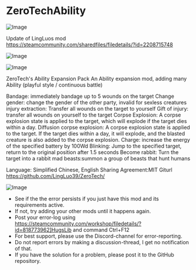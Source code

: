 # ZeroTechAbility

![Image](https://i.imgur.com/buuPQel.png)

Update of LingLuos mod
https://steamcommunity.com/sharedfiles/filedetails/?id=2208715748

![Image](https://i.imgur.com/pufA0kM.png)

	
![Image](https://i.imgur.com/Z4GOv8H.png)

ZeroTech's Ability Expansion Pack
An Ability expansion mod, adding many Ability (playful style / continuous battle)

Bandage: immediately bandage up to 5 wounds on the target
Change gender: change the gender of the other party, invalid for sexless creatures
injury extraction: Transfer all wounds on the target to yourself
Gift of injury: transfer all wounds on yourself to the target
Corpse Explosion: A corpse explosion state is applied to the target, which will explode if the target dies within a day.
Diffusion corpse explosion: A corpse explosion state is applied to the target. If the target dies within a day, it will explode, and the blasted creature is also added to the corpse explosion.
Charge: increase the energy of the specified battery by 100Wd
Blinking: Jump to the specified target, return to the original position after 1.5 seconds
Become rabbit: Turn the target into a rabbit
mad beasts:summon a group of beasts that hunt humans

Language: Simplified Chinese, English
Sharing Agreement:MIT
Giturl https://github.com/LingLuo39/ZeroTech/

![Image](https://i.imgur.com/PwoNOj4.png)



-  See if the the error persists if you just have this mod and its requirements active.
-  If not, try adding your other mods until it happens again.
-  Post your error-log using https://steamcommunity.com/workshop/filedetails/?id=818773962]HugsLib and command Ctrl+F12
-  For best support, please use the Discord-channel for error-reporting.
-  Do not report errors by making a discussion-thread, I get no notification of that.
-  If you have the solution for a problem, please post it to the GitHub repository.



